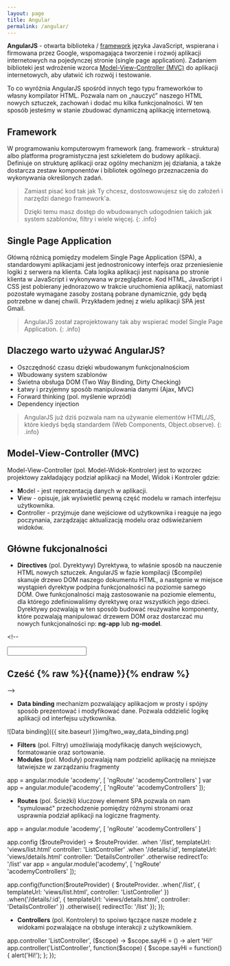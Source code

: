 ```yaml
---
layout: page
title: Angular
permalink: /angular/
---
```

**AngularJS** - otwarta biblioteka / [framework](http://pl.wikipedia.org/wiki/Framework) języka JavaScript, wspierana i firmowana przez Google, 
wspomagająca tworzenie i rozwój aplikacji internetowych na pojedynczej stronie (single page application). 
Zadaniem biblioteki jest wdrożenie wzorca [Model-View-Controller (MVC)](http://pl.wikipedia.org/wiki/MVC) 
do aplikacji internetowych, aby ułatwić ich rozwój i testowanie.  

To co wyróżnia AngularJS spośród innych tego typu frameworków to własny kompilator HTML. 
Pozwala nam on „nauczyć” naszego HTML nowych sztuczek, zachowań i dodać mu kilka funkcjonalności. 
W ten sposób jesteśmy w stanie zbudować dynamiczną aplikację internetową.

## Framework

W programowaniu komputerowym framework (ang. framework - struktura) albo platforma programistyczna jest szkieletem do budowy aplikacji. 
Definiuje on strukturę aplikacji oraz ogólny mechanizm jej działania, a także dostarcza zestaw komponentów 
i bibliotek ogólnego przeznaczenia do wykonywania określonych zadań.  

> Zamiast pisać kod tak jak Ty chcesz, dostoswowujesz się do założeń 
> i narzędzi danego framework'a.
> 
> Dzięki temu masz dostęp do wbudowanych udogodnien takich jak system 
> szablonów, filtry i wiele więcej.
{: .info}

## Single Page Application

Główną różnicą pomiędzy modelem Single Page Application (SPA), a standardowymi aplikacjami jest jednostronicowy interfejs 
oraz przeniesienie logiki z serwera na klienta. Cała logika aplikacji jest napisana po stronie klienta w JavaScript
 i wykonywana w przeglądarce. Kod HTML, JavaScript i CSS jest pobierany jednorazowo w trakcie uruchomienia aplikacji, 
 natomiast pozostałe wymagane zasoby zostaną pobrane dynamicznie, gdy będą potrzebne w danej chwili. 
 Przykładem jednej z wielu aplikacji SPA jest Gmail.

> AngularJS został zaprojektowany tak aby wspierać model 
> Single Page Application.
{: .info}

## Dlaczego warto używać AngularJS?

* Oszczędność czasu dzięki wbudowanym funkcjonalnościom
* Wbudowany system szablonów
* Świetna obsługa DOM (Two Way Binding, Dirty Checking)
* Łatwy i przyjemny sposób manipulowania danymi (Ajax, MVC)
* Forward thinking (pol. myślenie wprzód)
* Dependency injection

> AngularJS już dziś pozwala nam na używanie elementów HTML/JS, które 
> kiedyś będą standardem (Web Components, Object.observe).
{: .info}

## Model-View-Controller (MVC)

Model-View-Controller (pol. Model-Widok-Kontroler) jest to wzorzec projektowy zakładający podział aplikacji na Model, Widok i Kontroler gdzie:

* **M**odel - jest reprezentacją danych w aplikacji.
* **V**iew - opisuje, jak wyświetlić pewną część modelu w ramach interfejsu użytkownika. 
* **C**ontroller - przyjmuje dane wejściowe od użytkownika i reaguje na jego poczynania, zarządzając aktualizacją modelu oraz odświeżaniem widoków.

## Główne fukcjonalności

* **Directives** (pol. Dyrektywy) Dyrektywa, to właśnie sposób na nauczenie HTML nowych sztuczek.
AngularJS w fazie kompilacji ($compile) skanuje drzewo DOM naszego dokumentu HTML, 
a następnie w miejsce wystąpień dyrektyw podpina funkcjonalności na poziomie samego DOM. 
Owe funkcjonalności mają zastosowanie na poziomie elementu, dla którego zdefiniowaliśmy dyrektywę oraz wszystkich jego dzieci. 
Dyrektywy pozwalają w ten sposób budować reużywalne komponenty, które pozwalają manipulować 
drzewem DOM oraz dostarczać mu nowych funkcjonalności np: **ng-app** lub **ng-model**.

<prism-js language="markup" escape><!--
<!doctype html>
<html lang="en" ng-app>
<head>
  <meta charset="UTF-8">
  <title>Acodemy.io</title>
  <script src="angular.js"></script>
</head>
<body>
  <input type="text" ng-model="name">
  <h2>Cześć {% raw %}{{name}}{% endraw %}</h2>
</body>
</html>
--></prism-js>

* **Data binding** mechanizm pozwalający aplikacjom w prosty i spójny sposób prezentować i modyfikować dane. 
Pozwala oddzielić logikę aplikacji od interfejsu użytkownika.

![Data binding]({{ site.baseurl }}img/two_way_data_binding.png)

* **Filters** (pol. Filtry) umożliwiają modyfikację danych wejściowych, formatowanie oraz sortowanie. 
* **Modules** (pol. Moduły) pozwalają nam podzielić aplikację na mniejsze łatwiejsze w zarządzaniu fragmenty

<source-switcher>
<prism-js language="coffeescript">
app = angular.module 'acodemy', [
  'ngRoute'
  'acodemyControllers'
]
</prism-js>
<prism-js language="javascript">
var app = angular.module('acodemy', [
  'ngRoute'
  'acodemyControllers'
]);
</prism-js>
</source-switcher>

* **Routes** (pol. Ścieżki) kluczowy element SPA pozwala on nam "symulować" przechodzenie pomiędzy różnymi stronami oraz
usprawnia podział aplikacji na logiczne fragmenty.

<source-switcher>
<prism-js language="coffeescript">
app = angular.module 'acodemy', [
  'ngRoute'
  'acodemyControllers'
]

app.config ($routeProvider) ->
  $routeProvider.
    .when '/list',
      templateUrl: 'views/list.html'
      controller: 'ListController'
    .when '/details/:id', 
      templateUrl: 'views/details.html'
      controller: 'DetailsController'
    .otherwise
      redirectTo: '/list'
</prism-js>
<prism-js language="javascript">
var app = angular.module('acodemy', [
  'ngRoute'
  'acodemyControllers'
]);

app.config(function($routeProvider) {
  $routeProvider.
    .when('/list', {
      templateUrl: 'views/list.html',
      controller: 'ListController'
    })
    .when('/details/:id', {
      templateUrl: 'views/details.html',
      controller: 'DetailsController'
    })
    .otherwise({
      redirectTo: '/list'
    });
});
</prism-js>
</source-switcher>

* **Controllers** (pol. Kontrolery) to spoiwo łączące nasze modele z widokami pozwalające na obsługe interakcji z użytkownikiem.

<source-switcher>
<prism-js language="coffeescript">
app.controller 'ListController', ($scope) ->
  $scope.sayHi = () ->
    alert 'Hi!'
</prism-js>
<prism-js language="javascript">
app.controller('ListController', function($scope) {
  $scope.sayHi = function() {
    alert('Hi!');
  };
});
</prism-js>
</source-switcher>

